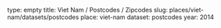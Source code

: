 type: empty
title: Viet Nam / Postcodes / Zipcodes
slug: places/viet-nam/datasets/postcodes
place: viet-nam
dataset: postcodes
year: 2014
